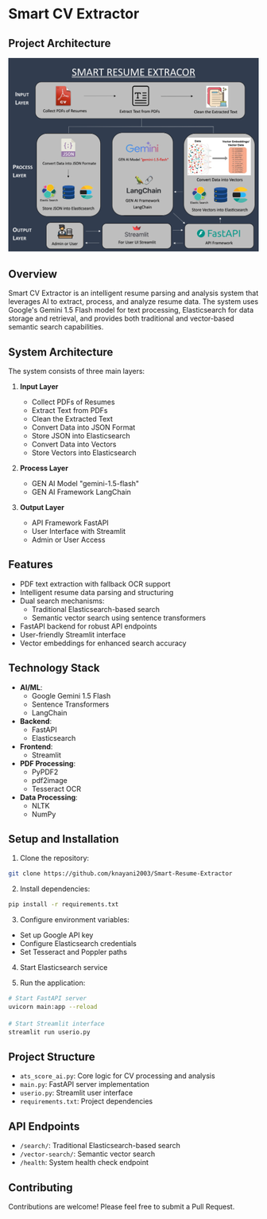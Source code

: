 # Smart CV Extractor

## Project Architecture
![Smart CV Extractor Architecture](Smart%20Cv%20Extractor_page-0001.jpg)

## Overview
Smart CV Extractor is an intelligent resume parsing and analysis system that leverages AI to extract, process, and analyze resume data. The system uses Google's Gemini 1.5 Flash model for text processing, Elasticsearch for data storage and retrieval, and provides both traditional and vector-based semantic search capabilities.

## System Architecture
The system consists of three main layers:
1. **Input Layer**
   - Collect PDFs of Resumes
   - Extract Text from PDFs
   - Clean the Extracted Text
   - Convert Data into JSON Format
   - Store JSON into Elasticsearch
   - Convert Data into Vectors
   - Store Vectors into Elasticsearch

2. **Process Layer**
   - GEN AI Model "gemini-1.5-flash"
   - GEN AI Framework LangChain

3. **Output Layer**
   - API Framework FastAPI
   - User Interface with Streamlit
   - Admin or User Access

## Features
- PDF text extraction with fallback OCR support
- Intelligent resume data parsing and structuring
- Dual search mechanisms:
  - Traditional Elasticsearch-based search
  - Semantic vector search using sentence transformers
- FastAPI backend for robust API endpoints
- User-friendly Streamlit interface
- Vector embeddings for enhanced search accuracy

## Technology Stack
- **AI/ML**: 
  - Google Gemini 1.5 Flash
  - Sentence Transformers
  - LangChain
- **Backend**: 
  - FastAPI
  - Elasticsearch
- **Frontend**: 
  - Streamlit
- **PDF Processing**: 
  - PyPDF2
  - pdf2image
  - Tesseract OCR
- **Data Processing**: 
  - NLTK
  - NumPy

## Setup and Installation

1. Clone the repository:
```bash
git clone https://github.com/knayani2003/Smart-Resume-Extractor
```

2. Install dependencies:
```bash
pip install -r requirements.txt
```

3. Configure environment variables:
- Set up Google API key
- Configure Elasticsearch credentials
- Set Tesseract and Poppler paths

4. Start Elasticsearch service

5. Run the application:
```bash
# Start FastAPI server
uvicorn main:app --reload

# Start Streamlit interface
streamlit run userio.py
```

## Project Structure
- `ats_score_ai.py`: Core logic for CV processing and analysis
- `main.py`: FastAPI server implementation
- `userio.py`: Streamlit user interface
- `requirements.txt`: Project dependencies

## API Endpoints
- `/search/`: Traditional Elasticsearch-based search
- `/vector-search/`: Semantic vector search
- `/health`: System health check endpoint

## Contributing
Contributions are welcome! Please feel free to submit a Pull Request.
